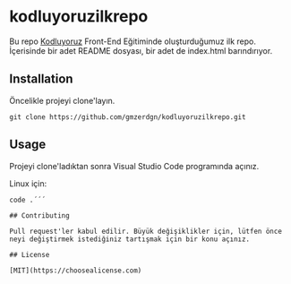 # kodluyoruzilkrepo

Bu repo [Kodluyoruz](https://www.kodluyoruz.org) Front-End Eğitiminde oluşturduğumuz ilk repo. İçerisinde bir adet README dosyası, bir adet de index.html barındırıyor.

## Installation

Öncelikle projeyi clone'layın.

`git clone https://github.com/gmzerdgn/kodluyoruzilkrepo.git`

## Usage 

Projeyi clone'ladıktan sonra Visual Studio Code programında açınız.

Linux için:

```cd kodluyoruzilkrepo
code .´´´

## Contributing

Pull request'ler kabul edilir. Büyük değişiklikler için, lütfen önce neyi değiştirmek istediğiniz tartışmak için bir konu açınız.

## License

[MIT](https://choosealicense.com)